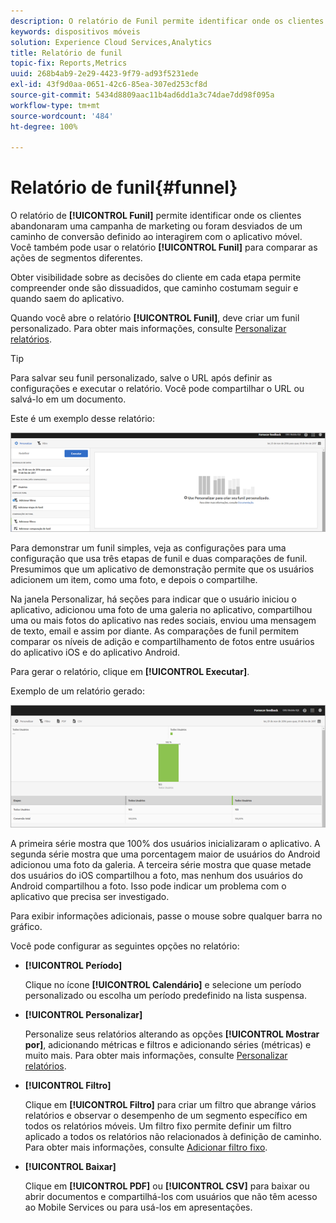 ```yaml
---
description: O relatório de Funil permite identificar onde os clientes abandonaram uma campanha de marketing ou foram desviados de um caminho de conversão definido ao interagirem com o aplicativo móvel. Você também pode usar o relatório Funil para comparar as ações de segmentos diferentes.
keywords: dispositivos móveis
solution: Experience Cloud Services,Analytics
title: Relatório de funil
topic-fix: Reports,Metrics
uuid: 268b4ab9-2e29-4423-9f79-ad93f5231ede
exl-id: 43f9d0aa-0651-42c6-85ea-307ed253cf8d
source-git-commit: 5434d8809aac11b4ad6dd1a3c74dae7dd98f095a
workflow-type: tm+mt
source-wordcount: '484'
ht-degree: 100%

---
```


# Relatório de funil{#funnel}

O relatório de **[!UICONTROL Funil]** permite identificar onde os clientes abandonaram uma campanha de marketing ou foram desviados de um caminho de conversão definido ao interagirem com o aplicativo móvel. Você também pode usar o relatório **[!UICONTROL Funil]** para comparar as ações de segmentos diferentes.

Obter visibilidade sobre as decisões do cliente em cada etapa permite compreender onde são dissuadidos, que caminho costumam seguir e quando saem do aplicativo.

Quando você abre o relatório **[!UICONTROL Funil]**, deve criar um funil personalizado. Para obter mais informações, consulte [Personalizar relatórios](/help/using/usage/reports-customize/reports-customize.md).

>[!TIP]
>
>Para salvar seu funil personalizado, salve o URL após definir as configurações e executar o relatório. Você pode compartilhar o URL ou salvá-lo em um documento.

Este é um exemplo desse relatório:

![](assets/funnel_create.png)

Para demonstrar um funil simples, veja as configurações para uma configuração que usa três etapas de funil e duas comparações de funil. Presumimos que um aplicativo de demonstração permite que os usuários adicionem um item, como uma foto, e depois o compartilhe.

Na janela Personalizar, há seções para indicar que o usuário iniciou o aplicativo, adicionou uma foto de uma galeria no aplicativo, compartilhou uma ou mais fotos do aplicativo nas redes sociais, enviou uma mensagem de texto, email e assim por diante. As comparações de funil permitem comparar os níveis de adição e compartilhamento de fotos entre usuários do aplicativo iOS e do aplicativo Android.

Para gerar o relatório, clique em **[!UICONTROL Executar]**.

Exemplo de um relatório gerado:

![](assets/funnel.png)

A primeira série mostra que 100% dos usuários inicializaram o aplicativo. A segunda série mostra que uma porcentagem maior de usuários do Android adicionou uma foto da galeria. A terceira série mostra que quase metade dos usuários do iOS compartilhou a foto, mas nenhum dos usuários do Android compartilhou a foto. Isso pode indicar um problema com o aplicativo que precisa ser investigado.

Para exibir informações adicionais, passe o mouse sobre qualquer barra no gráfico.

Você pode configurar as seguintes opções no relatório:

* **[!UICONTROL Período]**

   Clique no ícone **[!UICONTROL Calendário]** e selecione um período personalizado ou escolha um período predefinido na lista suspensa.
* **[!UICONTROL Personalizar]**

   Personalize seus relatórios alterando as opções **[!UICONTROL Mostrar por]**, adicionando métricas e filtros e adicionando séries (métricas) e muito mais. Para obter mais informações, consulte [Personalizar relatórios](/help/using/usage/reports-customize/reports-customize.md).
* **[!UICONTROL Filtro]**

   Clique em **[!UICONTROL Filtro]** para criar um filtro que abrange vários relatórios e observar o desempenho de um segmento específico em todos os relatórios móveis. Um filtro fixo permite definir um filtro aplicado a todos os relatórios não relacionados à definição de caminho. Para obter mais informações, consulte [Adicionar filtro fixo](/help/using/usage/reports-customize/t-sticky-filter.md).
* **[!UICONTROL Baixar]**

   Clique em **[!UICONTROL PDF]** ou **[!UICONTROL CSV]** para baixar ou abrir documentos e compartilhá-los com usuários que não têm acesso ao Mobile Services ou para usá-los em apresentações.
